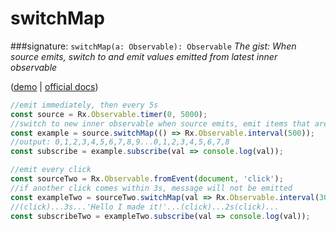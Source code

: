 # switchMap
###signature: `switchMap(a: Observable): Observable`
*The gist: When source emits, switch to and emit values emitted from latest inner observable*

([demo](http://jsbin.com/decinatisu/1/edit?js,console,output) | [official docs](http://reactivex.io/rxjs/class/es6/Observable.js~Observable.html#instance-method-switchMap))
```js
//emit immediately, then every 5s
const source = Rx.Observable.timer(0, 5000);
//switch to new inner observable when source emits, emit items that are emitted
const example = source.switchMap(() => Rx.Observable.interval(500));
//output: 0,1,2,3,4,5,6,7,8,9...0,1,2,3,4,5,6,7,8
const subscribe = example.subscribe(val => console.log(val));

//emit every click
const sourceTwo = Rx.Observable.fromEvent(document, 'click');
//if another click comes within 3s, message will not be emitted
const exampleTwo = sourceTwo.switchMap(val => Rx.Observable.interval(3000).mapTo('Hello, I made it!'));
//(click)...3s...'Hello I made it!'...(click)...2s(click)...
const subscribeTwo = exampleTwo.subscribe(val => console.log(val));
```